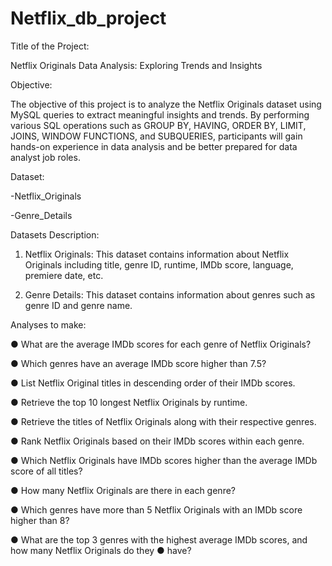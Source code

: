 # Netflix_db_project
Title of the Project:

Netflix Originals Data Analysis: Exploring Trends and Insights

Objective:

The objective of this project is to analyze the Netflix Originals dataset using MySQL queries to extract
meaningful insights and trends. By performing various SQL operations such as GROUP BY, HAVING, ORDER
BY, LIMIT, JOINS, WINDOW FUNCTIONS, and SUBQUERIES, participants will gain hands-on experience in
data analysis and be better prepared for data analyst job roles.

Dataset:

-Netflix_Originals

 -Genre_Details

Datasets Description:

1. Netflix Originals: This dataset contains information about Netflix Originals including title, genre ID, runtime,
IMDb score, language, premiere date, etc.

3. Genre Details: This dataset contains information about genres such as genre ID and genre name.
   
Analyses to make:

● What are the average IMDb scores for each genre of Netflix Originals?

● Which genres have an average IMDb score higher than 7.5?

● List Netflix Original titles in descending order of their IMDb scores.

● Retrieve the top 10 longest Netflix Originals by runtime.

● Retrieve the titles of Netflix Originals along with their respective genres.

● Rank Netflix Originals based on their IMDb scores within each genre.

● Which Netflix Originals have IMDb scores higher than the average IMDb score of all titles?

● How many Netflix Originals are there in each genre?

● Which genres have more than 5 Netflix Originals with an IMDb score higher than 8?

● What are the top 3 genres with the highest average IMDb scores, and how many Netflix Originals do they
● have?
